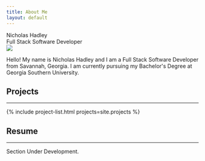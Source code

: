 ```yaml
---
title: About Me
layout: default
---
```


<section class="section introduction" id="home">
  <div class="name">Nicholas Hadley</div>
  <div class="position">Full Stack Software Developer</div>
</section>
<section class="section about" id="about">
  <img class="portrait" src="{{ '/assets/images/headshot.png' | relative_url }}" />
  <p>Hello! My name is Nicholas Hadley and I am a Full Stack Software Developer from Savannah, Georgia. I am currently pursuing my Bachelor's Degree at Georgia Southern University.</p>
</section>
<section class="section portfolio" id="portfolio">
  <h1 class="text-center">Projects</h1>
  <hr>
  {% include project-list.html projects=site.projects %}
</section>
<section class="section resume text-center" id="resume">
  <h1>Resume</h1>
  <hr>
  <p>Section Under Development.</p>
</section>
